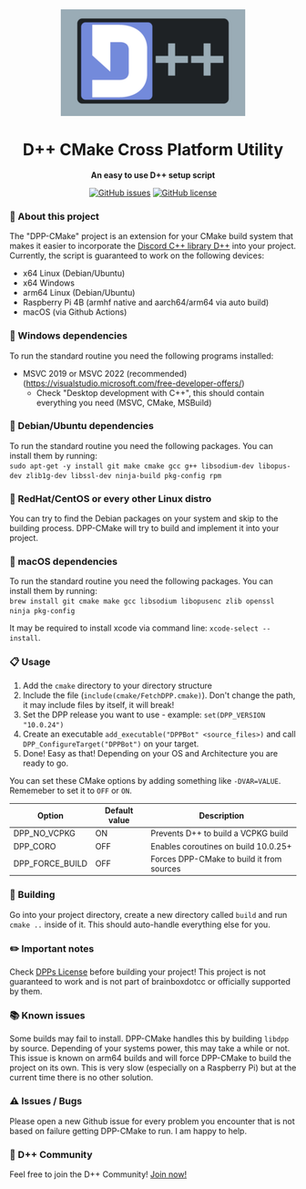 <div align="center"><img src="https://github.com/brainboxdotcc/DPP/blob/master/docpages/DPP-markdown-logo.png?raw=true"/>
<h1>D++ CMake Cross Platform Utility</h1>
    <b>
        <p>An easy to use D++ setup script</p>
    </b>

[![GitHub issues](https://img.shields.io/github/issues/Andosius/DPP-CMake)](https://github.com/Andosius/DPP-CMake/issues)
[![GitHub license](https://img.shields.io/github/license/Andosius/DPP-CMake?color=brightgreen)](https://github.com/Andosius/DPP-CMake/blob/main/LICENSE)
</div>
  
### :book: About this project
The "DPP-CMake" project is an extension for your CMake build system that makes it easier to incorporate the [Discord C++ library D++](https://github.com/brainboxdotcc/DPP) into your project.
Currently, the script is guaranteed to work on the following devices:
- x64 Linux (Debian/Ubuntu)
- x64 Windows
- arm64 Linux (Debian/Ubuntu)
- Raspberry Pi 4B (armhf native and aarch64/arm64 via auto build)
- macOS (via Github Actions)

### :blue_book: Windows dependencies
To run the standard routine you need the following programs installed:
- MSVC 2019 or MSVC 2022 (recommended) (https://visualstudio.microsoft.com/free-developer-offers/)
	- Check "Desktop development with C++", this should contain everything you need (MSVC, CMake, MSBuild)

### :green_book: Debian/Ubuntu dependencies
To run the standard routine you need the following packages. You can install them by running:  
`sudo apt-get -y install git make cmake gcc g++ libsodium-dev libopus-dev zlib1g-dev libssl-dev ninja-build pkg-config rpm`

### :closed_book: RedHat/CentOS or every other Linux distro
You can try to find the Debian packages on your system and skip to the building process. DPP-CMake will try to build and implement it into your project.

### :ledger: macOS dependencies
To run the standard routine you need the following packages. You can install them by running:  
`brew install git cmake make gcc libsodium libopusenc zlib openssl ninja pkg-config`
  
It may be required to install xcode via command line: `xcode-select --install`.

### :clipboard: Usage
1. Add the `cmake` directory to your directory structure
2. Include the file (`include(cmake/FetchDPP.cmake)`). Don't change the path, it may include files by itself, it will break!
2. Set the DPP release you want to use - example: `set(DPP_VERSION "10.0.24")`
2. Create an executable `add_executable("DPPBot" <source_files>)` and call `DPP_ConfigureTarget("DPPBot")` on your target. 
5. Done! Easy as that! Depending on your OS and Architecture you are ready to go.  
  
You can set these CMake options by adding something like `-DVAR=VALUE`. Rememeber to set it to `OFF` or `ON`.
  
|Option|Default value|Description|
|---|---|---|
|DPP_NO_VCPKG|ON|Prevents D++ to build a VCPKG build|
|DPP_CORO|OFF|Enables coroutines on build 10.0.25+|
|DPP_FORCE_BUILD|OFF|Forces DPP-CMake to build it from sources|

### :triangular_ruler: Building
Go into your project directory, create a new directory called `build` and run `cmake ..` inside of it.
This should auto-handle everything else for you.

### :pencil2: Important notes
Check [DPPs License](https://github.com/brainboxdotcc/DPP/blob/master/LICENSE) before building your project!
This project is not guaranteed to work and is not part of brainboxdotcc or officially supported by them.

### :books: Known issues
Some builds may fail to install. DPP-CMake handles this by building `libdpp` by source. Depending of your systems power, this may take a while or not.  
This issue is known on arm64 builds and will force DPP-CMake to build the project on its own.
This is very slow (especially on a Raspberry Pi) but at the current time there is no other solution.
  
### :warning: Issues / Bugs
Please open a new Github issue for every problem you encounter that is not based on failure getting DPP-CMake to run. I am happy to help.
  
### :speech_balloon: D++ Community
Feel free to join the D++ Community!
[Join now!](https://discord.com/invite/dpp)